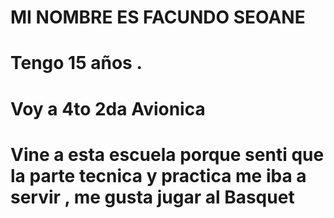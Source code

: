 # MI NOMBRE ES FACUNDO SEOANE
# Tengo 15 años .
# Voy a 4to 2da Avionica
# Vine a esta escuela porque senti que la parte tecnica y practica me iba a servir , me gusta jugar al Basquet

